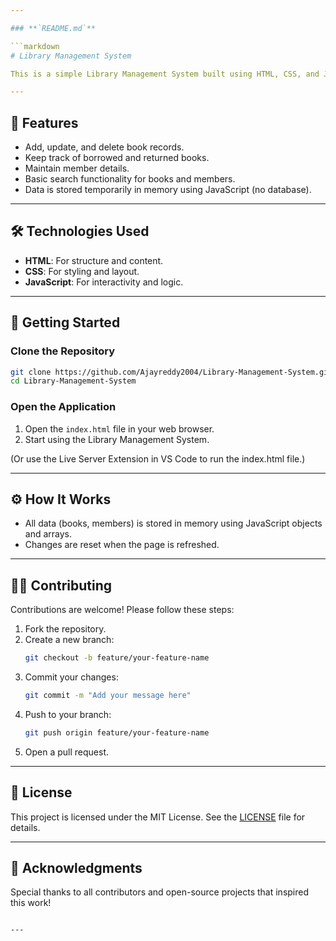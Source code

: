 ```yaml
---

### **`README.md`**

```markdown
# Library Management System

This is a simple Library Management System built using HTML, CSS, and JavaScript. It provides basic functionalities for managing books and members without the need for a database.

---
```


## 📂 Features
- Add, update, and delete book records.
- Keep track of borrowed and returned books.
- Maintain member details.
- Basic search functionality for books and members.
- Data is stored temporarily in memory using JavaScript (no database).

---

## 🛠️ Technologies Used
- **HTML**: For structure and content.
- **CSS**: For styling and layout.
- **JavaScript**: For interactivity and logic.

---

## 🚀 Getting Started

### Clone the Repository
```bash
git clone https://github.com/Ajayreddy2004/Library-Management-System.git
cd Library-Management-System
```

### Open the Application
1. Open the `index.html` file in your web browser.
2. Start using the Library Management System.

(Or use the Live Server Extension in VS Code to run the index.html file.)

---

## ⚙️ How It Works
- All data (books, members) is stored in memory using JavaScript objects and arrays.
- Changes are reset when the page is refreshed.

---

## 🧑‍💻 Contributing
Contributions are welcome! Please follow these steps:
1. Fork the repository.
2. Create a new branch:
   ```bash
   git checkout -b feature/your-feature-name
   ```
3. Commit your changes:
   ```bash
   git commit -m "Add your message here"
   ```
4. Push to your branch:
   ```bash
   git push origin feature/your-feature-name
   ```
5. Open a pull request.

---

## 📄 License
This project is licensed under the MIT License. See the [LICENSE](LICENSE) file for details.

---

## 🤝 Acknowledgments
Special thanks to all contributors and open-source projects that inspired this work!
```

---



